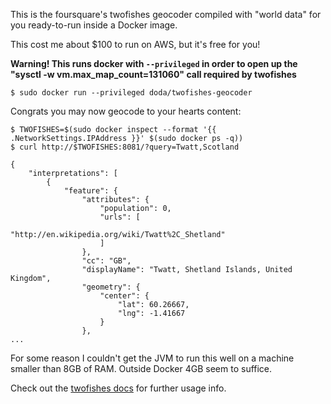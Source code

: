 This is the foursquare's twofishes geocoder compiled with "world data" for you ready-to-run inside a Docker image.

This cost me about $100 to run on AWS, but it's free for you!


**Warning! This runs docker with `--privileged` in order to open up the "sysctl -w vm.max_map_count=131060" call required by twofishes**
    
    
```
$ sudo docker run --privileged doda/twofishes-geocoder
```

Congrats you may now geocode to your hearts content:

```
$ TWOFISHES=$(sudo docker inspect --format '{{ .NetworkSettings.IPAddress }}' $(sudo docker ps -q))
$ curl http://$TWOFISHES:8081/?query=Twatt,Scotland
```
```
{
    "interpretations": [
        {
            "feature": {
                "attributes": {
                    "population": 0,
                    "urls": [
                        "http://en.wikipedia.org/wiki/Twatt%2C_Shetland"
                    ]
                },
                "cc": "GB",
                "displayName": "Twatt, Shetland Islands, United Kingdom",
                "geometry": {
                    "center": {
                        "lat": 60.26667,
                        "lng": -1.41667
                    }
                },
...
```

For some reason I couldn't get the JVM to run this well on a machine smaller than 8GB of RAM. Outside Docker 4GB seem to suffice.

Check out the [twofishes docs](https://github.com/foursquare/twofishes) for further usage info.
